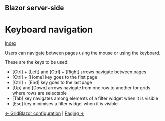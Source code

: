 ## Blazor server-side

# Keyboard navigation

[Index](Documentation.md)

Users can navigate between pages using the mouse or using the keyboard.

These are the keys to be used:

- [Ctrl] + [Left] and [Ctrl] + [Right] arrows navigate between pages
- [Ctrl] + [Home] key goes to the first page
- [Ctrl] + [End] key goes to the last page
- [Up] and [Down] arrows navigate from one row to another for grids where rows are selectable
- [Tab] key navigates among elements of a filter widget when it is visible
- [Esc] key minimises a filter widget when it is visible

[<- GridBlazor configuration](GridBlazor_configuration.md) | [Paging ->](Paging.md)